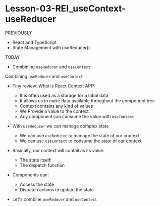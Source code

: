 # Lesson-03-REI_useContext-useReducer

PREVIOUSLY

- React and TypeScript
- State Management with useReducer()

TODAY

- Combining `useReducer` and `useContext`

Combining `useReducer` and `useContext`

- Tiny review: What is React Context API?
    - It is often used as a storage for a lobal data
    - It allows us to make data available throughout the component tree
    - Context contains any kind of values
    - We Provide a value to the context
    - Any component can consume the value with `useContext`

- With `useReducer` we can manage complex state

    - We can use `useReducer` to manage the state of our context
    - We can use `useContext` to consume the state of our context

- Basically, our context will contail as its value:
    - The state itself!
    - The dispatch function

- Components can:
    - Access the state
    - Dispatch actions to update the state

- Let's combine `useReducer` and `useContext`